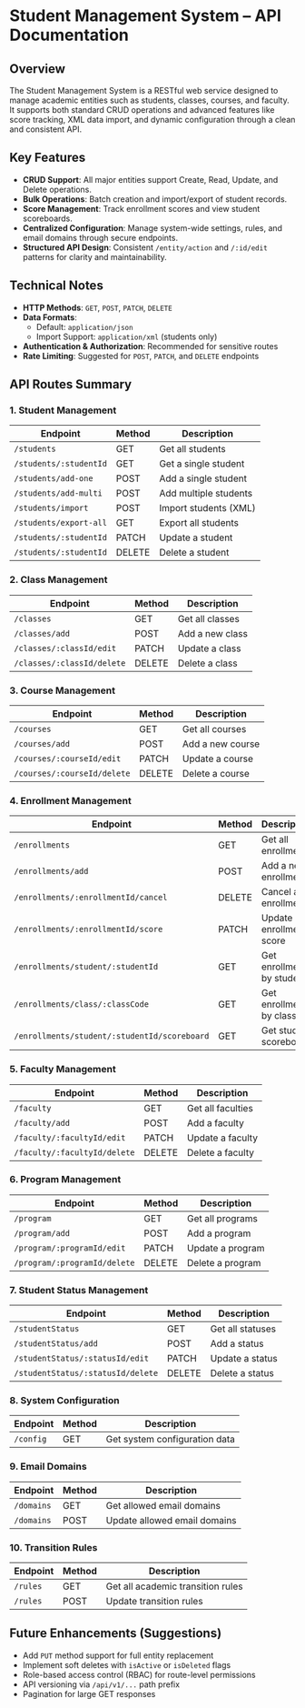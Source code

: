 # Student Management System – API Documentation

## Overview

The Student Management System is a RESTful web service designed to manage academic entities such as students, classes, courses, and faculty. It supports both standard CRUD operations and advanced features like score tracking, XML data import, and dynamic configuration through a clean and consistent API.

## Key Features

- **CRUD Support**: All major entities support Create, Read, Update, and Delete operations.
- **Bulk Operations**: Batch creation and import/export of student records.
- **Score Management**: Track enrollment scores and view student scoreboards.
- **Centralized Configuration**: Manage system-wide settings, rules, and email domains through secure endpoints.
- **Structured API Design**: Consistent `/entity/action` and `/:id/edit` patterns for clarity and maintainability.

## Technical Notes

- **HTTP Methods**: `GET`, `POST`, `PATCH`, `DELETE`
- **Data Formats**:
  - Default: `application/json`
  - Import Support: `application/xml` (students only)
- **Authentication & Authorization**: Recommended for sensitive routes
- **Rate Limiting**: Suggested for `POST`, `PATCH`, and `DELETE` endpoints

## API Routes Summary

### 1. Student Management

| Endpoint               | Method | Description           |
| ---------------------- | ------ | --------------------- |
| `/students`            | GET    | Get all students      |
| `/students/:studentId` | GET    | Get a single student  |
| `/students/add-one`    | POST   | Add a single student  |
| `/students/add-multi`  | POST   | Add multiple students |
| `/students/import`     | POST   | Import students (XML) |
| `/students/export-all` | GET    | Export all students   |
| `/students/:studentId` | PATCH  | Update a student      |
| `/students/:studentId` | DELETE | Delete a student      |

### 2. Class Management

| Endpoint                   | Method | Description     |
| -------------------------- | ------ | --------------- |
| `/classes`                 | GET    | Get all classes |
| `/classes/add`             | POST   | Add a new class |
| `/classes/:classId/edit`   | PATCH  | Update a class  |
| `/classes/:classId/delete` | DELETE | Delete a class  |

### 3. Course Management

| Endpoint                    | Method | Description      |
| --------------------------- | ------ | ---------------- |
| `/courses`                  | GET    | Get all courses  |
| `/courses/add`              | POST   | Add a new course |
| `/courses/:courseId/edit`   | PATCH  | Update a course  |
| `/courses/:courseId/delete` | DELETE | Delete a course  |

### 4. Enrollment Management

| Endpoint                                     | Method | Description                |
| -------------------------------------------- | ------ | -------------------------- |
| `/enrollments`                               | GET    | Get all enrollments        |
| `/enrollments/add`                           | POST   | Add a new enrollment       |
| `/enrollments/:enrollmentId/cancel`          | DELETE | Cancel an enrollment       |
| `/enrollments/:enrollmentId/score`           | PATCH  | Update enrollment score    |
| `/enrollments/student/:studentId`            | GET    | Get enrollments by student |
| `/enrollments/class/:classCode`              | GET    | Get enrollments by class   |
| `/enrollments/student/:studentId/scoreboard` | GET    | Get student scoreboard     |

### 5. Faculty Management

| Endpoint                     | Method | Description       |
| ---------------------------- | ------ | ----------------- |
| `/faculty`                   | GET    | Get all faculties |
| `/faculty/add`               | POST   | Add a faculty     |
| `/faculty/:facultyId/edit`   | PATCH  | Update a faculty  |
| `/faculty/:facultyId/delete` | DELETE | Delete a faculty  |

### 6. Program Management

| Endpoint                     | Method | Description      |
| ---------------------------- | ------ | ---------------- |
| `/program`                   | GET    | Get all programs |
| `/program/add`               | POST   | Add a program    |
| `/program/:programId/edit`   | PATCH  | Update a program |
| `/program/:programId/delete` | DELETE | Delete a program |

### 7. Student Status Management

| Endpoint                          | Method | Description      |
| --------------------------------- | ------ | ---------------- |
| `/studentStatus`                  | GET    | Get all statuses |
| `/studentStatus/add`              | POST   | Add a status     |
| `/studentStatus/:statusId/edit`   | PATCH  | Update a status  |
| `/studentStatus/:statusId/delete` | DELETE | Delete a status  |

### 8. System Configuration

| Endpoint  | Method | Description                   |
| --------- | ------ | ----------------------------- |
| `/config` | GET    | Get system configuration data |

### 9. Email Domains

| Endpoint   | Method | Description                  |
| ---------- | ------ | ---------------------------- |
| `/domains` | GET    | Get allowed email domains    |
| `/domains` | POST   | Update allowed email domains |

### 10. Transition Rules

| Endpoint | Method | Description                       |
| -------- | ------ | --------------------------------- |
| `/rules` | GET    | Get all academic transition rules |
| `/rules` | POST   | Update transition rules           |

## Future Enhancements (Suggestions)

- Add `PUT` method support for full entity replacement
- Implement soft deletes with `isActive` or `isDeleted` flags
- Role-based access control (RBAC) for route-level permissions
- API versioning via `/api/v1/...` path prefix
- Pagination for large GET responses
